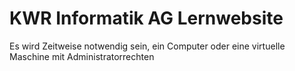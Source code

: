 # KWR Informatik AG Lernwebsite



Es wird Zeitweise notwendig sein, ein Computer oder eine virtuelle Maschine mit Administratorrechten


